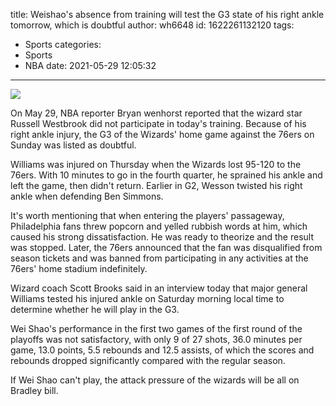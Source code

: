 title: Weishao's absence from training will test the G3 state of his right ankle tomorrow, which is doubtful
author: wh6648
id: 1622261132120
tags: 
- Sports
categories: 
- Sports
- NBA
date: 2021-05-29 12:05:32
---
![](https://p9.itc.cn/q_70/images01/20210529/4384af4e8aaf47519ef2f89df9c71b1f.jpeg)


On May 29, NBA reporter Bryan wenhorst reported that the wizard star Russell Westbrook did not participate in today's training. Because of his right ankle injury, the G3 of the Wizards' home game against the 76ers on Sunday was listed as doubtful.

Williams was injured on Thursday when the Wizards lost 95-120 to the 76ers. With 10 minutes to go in the fourth quarter, he sprained his ankle and left the game, then didn't return. Earlier in G2, Wesson twisted his right ankle when defending Ben Simmons.

It's worth mentioning that when entering the players' passageway, Philadelphia fans threw popcorn and yelled rubbish words at him, which caused his strong dissatisfaction. He was ready to theorize and the result was stopped. Later, the 76ers announced that the fan was disqualified from season tickets and was banned from participating in any activities at the 76ers' home stadium indefinitely.

Wizard coach Scott Brooks said in an interview today that major general Williams tested his injured ankle on Saturday morning local time to determine whether he will play in the G3.

Wei Shao's performance in the first two games of the first round of the playoffs was not satisfactory, with only 9 of 27 shots, 36.0 minutes per game, 13.0 points, 5.5 rebounds and 12.5 assists, of which the scores and rebounds dropped significantly compared with the regular season.

If Wei Shao can't play, the attack pressure of the wizards will be all on Bradley bill.

